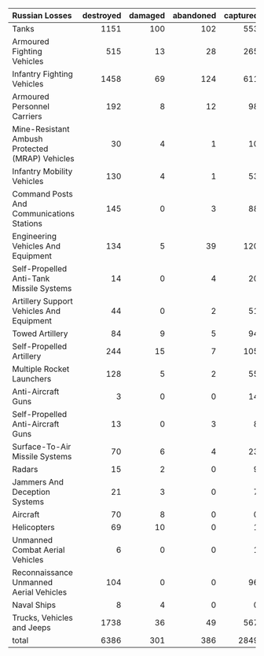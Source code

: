 | Russian Losses                                   |   destroyed |   damaged |   abandoned |   captured |   total |
|:-------------------------------------------------|------------:|----------:|------------:|-----------:|--------:|
| Tanks                                            |        1151 |       100 |         102 |        553 |    1906 |
| Armoured Fighting Vehicles                       |         515 |        13 |          28 |        265 |     821 |
| Infantry Fighting Vehicles                       |        1458 |        69 |         124 |        611 |    2262 |
| Armoured Personnel Carriers                      |         192 |         8 |          12 |         98 |     310 |
| Mine-Resistant Ambush Protected  (MRAP) Vehicles |          30 |         4 |           1 |         10 |      45 |
| Infantry Mobility Vehicles                       |         130 |         4 |           1 |         53 |     188 |
| Command Posts And Communications Stations        |         145 |         0 |           3 |         88 |     236 |
| Engineering Vehicles And Equipment               |         134 |         5 |          39 |        120 |     298 |
| Self-Propelled Anti-Tank Missile Systems         |          14 |         0 |           4 |         20 |      38 |
| Artillery Support Vehicles And Equipment         |          44 |         0 |           2 |         51 |      97 |
| Towed Artillery                                  |          84 |         9 |           5 |         94 |     192 |
| Self-Propelled Artillery                         |         244 |        15 |           7 |        105 |     371 |
| Multiple Rocket Launchers                        |         128 |         5 |           2 |         55 |     190 |
| Anti-Aircraft Guns                               |           3 |         0 |           0 |         14 |      17 |
| Self-Propelled Anti-Aircraft Guns                |          13 |         0 |           3 |          8 |      24 |
| Surface-To-Air Missile Systems                   |          70 |         6 |           4 |         23 |     103 |
| Radars                                           |          15 |         2 |           0 |          9 |      26 |
| Jammers And Deception Systems                    |          21 |         3 |           0 |          7 |      31 |
| Aircraft                                         |          70 |         8 |           0 |          0 |      78 |
| Helicopters                                      |          69 |        10 |           0 |          1 |      80 |
| Unmanned Combat Aerial Vehicles                  |           6 |         0 |           0 |          1 |       7 |
| Reconnaissance Unmanned Aerial Vehicles          |         104 |         0 |           0 |         96 |     200 |
| Naval Ships                                      |           8 |         4 |           0 |          0 |      12 |
| Trucks, Vehicles and Jeeps                       |        1738 |        36 |          49 |        567 |    2390 |
| total                                            |        6386 |       301 |         386 |       2849 |    9922 |